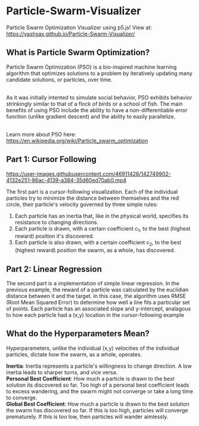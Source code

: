 # Particle-Swarm-Visualizer
Particle Swarm Optimization Visualizer using p5.js!
View at: https://yashsax.github.io/Particle-Swarm-Visualizer/

<h2>What is Particle Swarm Optimization?</h2>
Particle Swarm Optimization (PSO) is a bio-inspired machine learning algorithm that optimizes solutions to a problem by iteratively updating many candidate solutions, or particles, over time. <br></br>

As it was initially intented to simulate social behavior, PSO exhibits behavior strinkingly similar to that of a flock of birds or a school of fish. The main benefits of using PSO include the ability to have a non-differentiable error function (unlike gradient descent) and the ability to easily parallelize.<br></br>

Learn more about PSO here: https://en.wikipedia.org/wiki/Particle_swarm_optimization

<h2>Part 1: Cursor Following</h2>


https://user-images.githubusercontent.com/46911428/142749902-4132e251-86ac-4139-a384-35d60ed70ab0.mp4

The first part is a cursor-following visualization. Each of the individual particles try to minimize the distance between themselves and the red circle, their particle's velocity governed by three simple rules:  
  
  1) Each particle has an inertia that, like in the physical world, specifies its resistance to changing directions.
  2) Each particle is drawn, with a certain coefficient c<sub>1</sub>, to the best (highest reward) position it's discovered.
  3) Each particle is also drawn, with a certain coefficient c<sub>2</sub>, to the best (highest reward) position the swarm, as a whole, has discovered.

<h2>Part 2: Linear Regression</h2>

The second part is a implementation of simple linear regression. In the previous example, the reward of a particle was calculated by the euclidian distance between it and the target. In this case, the algorithm uses RMSE (Root Mean Squared Error) to determine how well a line fits a particular set of points. Each particle has an associated slope and y-intercept, analagous to how each particle had a (x,y) location in the cursor-following example


<h2>What do the Hyperparameters Mean?</h2>

Hyperparameters, unlike the individual (x,y) velocities of the individual particles, dictate how the swarm, as a whole, operates.  
  
<strong>Inertia</strong>: Inertia represents a particle's willingness to change direction. A low inertia leads to sharper turns, and vice versa.  
<strong>Personal Best Coefficient</strong>: How much a particle is drawn to the best solution its discovered so far. Too high of a personal best coefficient leads to excess wandering, and the swarm might not converge or take a long time to converge.  
<strong>Global Best Coefficient</strong>: How much a particle is drawn to the best solution the swarm has discovered so far. If this is too high, particles will converge prematurely. If this is too low, then particles will wander aimlessly.  
